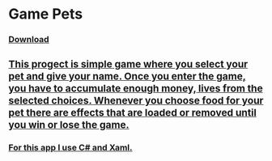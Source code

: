 <h1>Game Pets</h1>
<p><a href="https://github.com/BlueButterflies/PetsGame/files/8570295/petgame-setup.zip"><h3>Download<h3/>
<h3>This progect is simple game where you select your pet and give your name. Once you enter the game, you have to accumulate enough money, lives from the selected choices.
Whenever you choose food for your pet there are effects that are loaded or removed until you win or lose the game.</h3>

<h4>For this app I use C# and Xaml.</h4>

